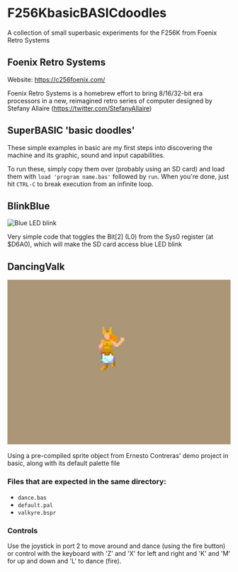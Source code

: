 # F256KbasicBASICdoodles
A collection of small superbasic experiments for the F256K from Foenix Retro Systems

## Foenix Retro Systems
Website: https://c256foenix.com/

Foenix Retro Systems is a homebrew effort to bring 8/16/32-bit era processors in a new, reimagined retro series of computer designed by Stefany Allaire (https://twitter.com/StefanyAllaire)

## SuperBASIC 'basic doodles'
These simple examples in basic are my first steps into discovering the machine and its graphic, sound and input capabilities.

To run these, simply copy them over (probably using an SD card) and load them with `load 'program name.bas'` followed by `run`. When you're done, just hit `CTRL-C` to break execution from an infinite loop.

## BlinkBlue
![Blue LED blink]([https://raw.githubusercontent.com/Mu0n/F256KbasicBASICdoodles/main/DancingValk/dancevalkthumb.png](https://raw.githubusercontent.com/Mu0n/F256KbasicBASICdoodles/main/blinkblue/blink.gif))

Very simple code that toggles the Bit[2] (L0) from the Sys0 register (at $D6A0), which will make the SD card access blue LED blink

## DancingValk
![Dancing Valk!](https://raw.githubusercontent.com/Mu0n/F256KbasicBASICdoodles/main/DancingValk/dancevalkthumb.png)

Using a pre-compiled sprite object from Ernesto Contreras' demo project in basic, along with its default palette file

### Files that are expected in the same directory:

* `dance.bas`
* `default.pal`
* `valkyre.bspr`

### Controls
Use the joystick in port 2 to move around and dance (using the fire button) or control with the keyboard with 'Z' and 'X' for left and right and 'K' and 'M' for up and down and 'L' to dance (fire).
